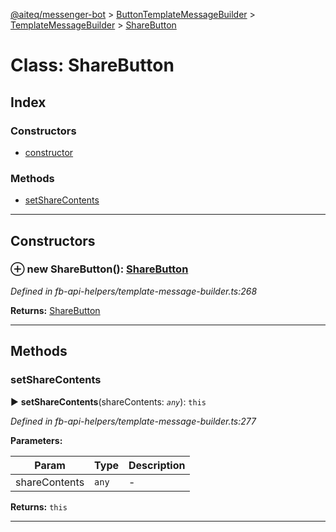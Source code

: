 [@aiteq/messenger-bot](../README.md) > [ButtonTemplateMessageBuilder](../classes/buttontemplatemessagebuilder.md) > [TemplateMessageBuilder](../modules/buttontemplatemessagebuilder.templatemessagebuilder.md) > [ShareButton](../classes/buttontemplatemessagebuilder.templatemessagebuilder.sharebutton.md)



# Class: ShareButton

## Index

### Constructors

* [constructor](buttontemplatemessagebuilder.templatemessagebuilder.sharebutton.md#constructor)


### Methods

* [setShareContents](buttontemplatemessagebuilder.templatemessagebuilder.sharebutton.md#setsharecontents)



---
## Constructors
<a id="constructor"></a>


### ⊕ **new ShareButton**(): [ShareButton](buttontemplatemessagebuilder.templatemessagebuilder.sharebutton.md)



*Defined in fb-api-helpers/template-message-builder.ts:268*





**Returns:** [ShareButton](buttontemplatemessagebuilder.templatemessagebuilder.sharebutton.md)

---


## Methods
<a id="setsharecontents"></a>

###  setShareContents

► **setShareContents**(shareContents: *`any`*): `this`




*Defined in fb-api-helpers/template-message-builder.ts:277*



**Parameters:**

| Param | Type | Description |
| ------ | ------ | ------ |
| shareContents | `any`   |  - |





**Returns:** `this`





___


